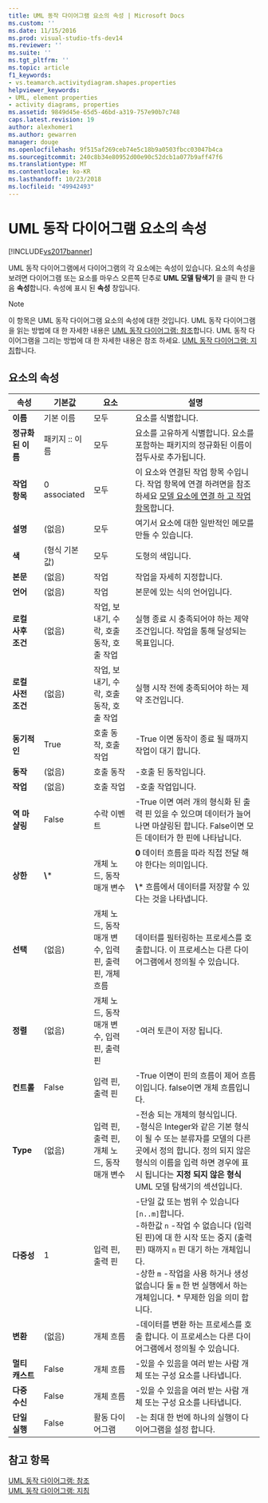 ```yaml
---
title: UML 동작 다이어그램 요소의 속성 | Microsoft Docs
ms.custom: ''
ms.date: 11/15/2016
ms.prod: visual-studio-tfs-dev14
ms.reviewer: ''
ms.suite: ''
ms.tgt_pltfrm: ''
ms.topic: article
f1_keywords:
- vs.teamarch.activitydiagram.shapes.properties
helpviewer_keywords:
- UML, element properties
- activity diagrams, properties
ms.assetid: 9849d45e-65d5-46bd-a319-757e90b7c748
caps.latest.revision: 19
author: alexhomer1
ms.author: gewarren
manager: douge
ms.openlocfilehash: 9f515af269ceb74e5c18b9a0503fbcc03047b4ca
ms.sourcegitcommit: 240c8b34e80952d00e90c52dcb1a077b9aff47f6
ms.translationtype: MT
ms.contentlocale: ko-KR
ms.lasthandoff: 10/23/2018
ms.locfileid: "49942493"
---
```

# <a name="properties-of-elements-on-uml-activity-diagrams"></a>UML 동작 다이어그램 요소의 속성
[!INCLUDE[vs2017banner](../includes/vs2017banner.md)]

UML 동작 다이어그램에서 다이어그램의 각 요소에는 속성이 있습니다. 요소의 속성을 보려면 다이어그램 또는 요소를 마우스 오른쪽 단추로 **UML 모델 탐색기** 을 클릭 한 다음 **속성**합니다. 속성에 표시 된 **속성** 창입니다.  
  
> [!NOTE]
>  이 항목은 UML 동작 다이어그램 요소의 속성에 대한 것입니다. UML 동작 다이어그램을 읽는 방법에 대 한 자세한 내용은 [UML 동작 다이어그램: 참조](../modeling/uml-activity-diagrams-reference.md)합니다. UML 동작 다이어그램을 그리는 방법에 대 한 자세한 내용은 참조 하세요. [UML 동작 다이어그램: 지침](../modeling/uml-activity-diagrams-guidelines.md)합니다.  
  
## <a name="properties-of-elements"></a>요소의 속성  
  
|         속성         |        기본값         |                               요소                               |                                                                                                                                                                설명                                                                                                                                                                 |
|--------------------------|------------------------|---------------------------------------------------------------------|--------------------------------------------------------------------------------------------------------------------------------------------------------------------------------------------------------------------------------------------------------------------------------------------------------------------------------------------|
|         **이름**         |     기본 이름     |                                 모두                                 |                                                                                                                                                          요소를 식별합니다.                                                                                                                                                           |
|    **정규화 된 이름**    |    패키지 :: 이름     |                                 모두                                 |                                                                                                                     요소를 고유하게 식별합니다. 요소를 포함하는 패키지의 정규화된 이름이 접두사로 추가됩니다.                                                                                                                     |
|      **작업 항목**      |      0 associated      |                                 모두                                 |                                                                                이 요소와 연결된 작업 항목 수입니다. 작업 항목에 연결 하려면을 참조 하세요 [모델 요소에 연결 하 고 작업 항목](../modeling/link-model-elements-and-work-items.md)합니다.                                                                                |
|     **설명**      |         (없음)         |                                 모두                                 |                                                                                                                                             여기서 요소에 대한 일반적인 메모를 만들 수 있습니다.                                                                                                                                             |
|        **색**         | (형식 기본값) |                                 모두                                 |                                                                                                                                                          도형의 색입니다.                                                                                                                                                           |
|         **본문**         |         (없음)         |                               작업                                |                                                                                                                                                      작업을 자세히 지정합니다.                                                                                                                                                       |
|       **언어**       |         (없음)         |                               작업                                |                                                                                                                                                  본문에 있는 식의 언어입니다.                                                                                                                                                   |
| **로컬 사후 조건** |         (없음)         |         작업, 보내기, 수락, 호출 동작, 호출 작업         |                                                                                                                          실행 종료 시 충족되어야 하는 제약 조건입니다. 작업을 통해 달성되는 목표입니다.                                                                                                                          |
| **로컬 사전 조건**  |         (없음)         |         작업, 보내기, 수락, 호출 동작, 호출 작업         |                                                                                                                                        실행 시작 전에 충족되어야 하는 제약 조건입니다.                                                                                                                                         |
|    **동기적인**    |          True          |                    호출 동작, 호출 작업                    |                                                                                                                                        -True 이면 동작이 종료 될 때까지 작업이 대기 합니다.                                                                                                                                        |
|       **동작**       |         (없음)         |                            호출 동작                            |                                                                                                                                                         -호출 된 동작입니다.                                                                                                                                                          |
|      **작업**       |         (없음)         |                           호출 작업                            |                                                                                                                                                         -호출 작업입니다.                                                                                                                                                         |
|    **역 마샬링**     |         False          |                            수락 이벤트                             |                                                                                                       -True 이면 여러 개의 형식화 된 출력 핀 있을 수 있으며 데이터가 늘어나면 마샬링된 합니다. False이면 모든 데이터가 한 핀에 나타납니다.                                                                                                        |
|     **상한**      |        **\\**\*        |                   개체 노드, 동작 매개 변수                   |                                                                                                      **0** 데이터 흐름을 따라 직접 전달 해야 한다는 의미입니다.<br /><br /> **\\**\* 흐름에서 데이터를 저장할 수 있다는 것을 나타냅니다.                                                                                                      |
|      **선택**       |         (없음)         | 개체 노드, 동작 매개 변수, 입력 핀, 출력 핀, 개체 흐름 |                                                                                                                          데이터를 필터링하는 프로세스를 호출합니다. 이 프로세스는 다른 다이어그램에서 정의될 수 있습니다.                                                                                                                          |
|       **정렬**       |         (없음)         |       개체 노드, 동작 매개 변수, 입력 핀, 출력 핀        |                                                                                                                                                    -여러 토큰이 저장 됩니다.                                                                                                                                                     |
|      **컨트롤**      |         False          |                        입력 핀, 출력 핀                        |                                                                                                                            -True 이면이 핀의 흐름이 제어 흐름이입니다. false이면 개체 흐름입니다.                                                                                                                            |
|         **Type**         |         (없음)         |       입력 핀, 출력 핀, 개체 노드, 동작 매개 변수        |                              -전송 되는 개체의 형식입니다.<br />-형식은 Integer와 같은 기본 형식이 될 수 또는 분류자를 모델의 다른 곳에서 정의 합니다. 정의 되지 않은 형식의 이름을 입력 하면 경우에 표시 됩니다는 **지정 되지 않은 형식** UML 모델 탐색기의 섹션입니다.                               |
|     **다중성**     |           1            |                        입력 핀, 출력 핀                        | -단일 값 또는 범위 수 있습니다 `[n..m]`합니다.<br />-하한값 `n` -작업 수 없습니다 (입력된 핀)에 대 한 시작 또는 중지 (출력 핀) 때까지 `n` 핀 대기 하는 개체입니다.<br />-상한 `m` -작업을 사용 하거나 생성 없습니다 둘 `m` 한 번 실행에서 하는 개체입니다. \* 무제한 임을 의미 합니다. |
|    **변환**    |         (없음)         |                             개체 흐름                             |                                                                                                                      -데이터를 변환 하는 프로세스를 호출 합니다. 이 프로세스는 다른 다이어그램에서 정의될 수 있습니다.                                                                                                                       |
|     **멀티 캐스트**     |         False          |                             개체 흐름                             |                                                                                                                                 -있을 수 있음을 여러 받는 사람 개체 또는 구성 요소를 나타냅니다.                                                                                                                                 |
|   **다중 수신**    |         False          |                             개체 흐름                             |                                                                                                                                 -있을 수 있음을 여러 받는 사람 개체 또는 구성 요소를 나타냅니다.                                                                                                                                 |
| **단일 실행**  |         False          |                          활동 다이어그램                           |                                                                                                                                   -는 최대 한 번에 하나의 실행이 다이어그램을 설정 합니다.                                                                                                                                    |
  
## <a name="see-also"></a>참고 항목  
 [UML 동작 다이어그램: 참조](../modeling/uml-activity-diagrams-reference.md)   
 [UML 동작 다이어그램: 지침](../modeling/uml-activity-diagrams-guidelines.md)



